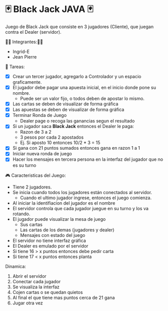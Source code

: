 # 🃏 Black Jack JAVA 🃏

Juego de Black Jack que consiste en 3 jugadores (Cliente), que juegan contra el Dealer (servidor).

👩‍💻 Integrantes:👨‍💻
- Ingrid-E
- Jean Pierre

🔨 Tareas:
- [x] Crear un tercer jugador, agregarlo a Controlador y un espacio graficamente.
- [x] El jugador debe pagar una apuesta inicial, en el inicio donde pone su nombre.
  - Puede ser un valor fijo, o todos deben de apostar lo mismo.
- [x] Las cartas se deben de visualizar de forma gráfica
- [x] Las apuestas se deben de visualizar de forma gráfica
- [x] Terminar Ronda de Juego
  - Dealer page o recoga las ganancias segun el resultado
- [x] Si un jugador saca **Black Jack** entonces el Dealer le paga:
  - Razon de 3 a 2
  - 3 pesos por cada 2 apostados
  - Ej. Si aposto 10 entonces 10/2 * 3 = 15
- [x] Si gana con 21 puntos sumados entonces gana en razon 1 a 1
- [x] Iniciar nueva ronda de juego
- [x] Hacer los mensajes en tercera persona en la interfaz del jugador que no es su turno

🎮 Caracteristicas del Juego:
- Tiene 2 jugadores.
- Se inicia cuando todos los jugadores están conectados al servidor.
  - Cuando el ultimo jugador ingrese, entonces el juego comienza.
- Al iniciar la identifiacion del jugador es el nombre
- El servidor controla que cada jugador juegue en su turno y los va rotando. 
- El jugador puede visualizar la mesa de juego
  - Sus cartas
  - Las cartas de los demas (jugadores y dealer)
  - Mensajes con estado del juego
- El servidor no tiene interfaz gráfica
-  El Dealer es emulado por el servidor
  - Si tiene 16 > x puntos entonces debe pedir carta
  - Si tiene 17 < x puntos entonces planta 

Dinamica:
1. Abrir el servidor
2. Conectar cada jugador
3. Se visualiza la interfaz
4. Cojen cartas o se quedan quietos
5. Al final el que tiene mas puntos cerca de 21 gana
6. Jugar otra vez


